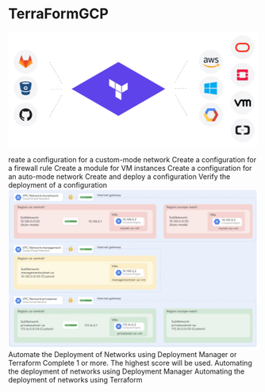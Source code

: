 # TerraFormGCP
![](./terraform.png)

reate a configuration for a custom-mode network
Create a configuration for a firewall rule
Create a module for VM instances
Create a configuration for an auto-mode network
Create and deploy a configuration
Verify the deployment of a configuration
![](./terraform2.png)
Automate the Deployment of Networks using Deployment Manager or Terraform
Complete 1 or more. The highest score will be used.
Automating the deployment of networks using Deployment Manager
Automating the deployment of networks using Terraform

